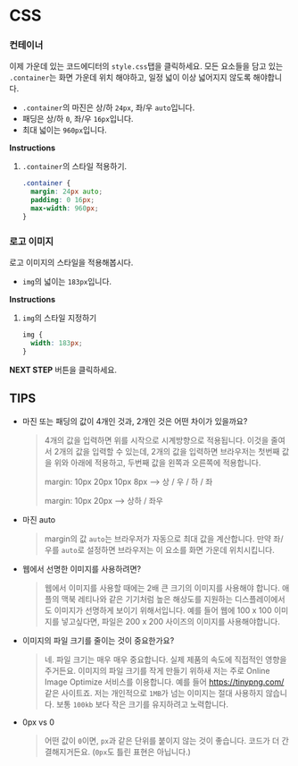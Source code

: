 # CSS

### 컨테이너
이제 가운데 있는 코드에디터의 `style.css`탭을 클릭하세요. 모든 요소들을 담고 있는 `.container`는 화면 가운데 위치 해야하고, 일정 넓이 이상 넓어지지 않도록 해야합니다.  
* `.container`의 마진은 상/하 `24px`, 좌/우 `auto`입니다.
* 패딩은 상/하 `0`, 좌/우 `16px`입니다.
* 최대 넓이는 `960px`입니다.

**Instructions**
1. `.container`의 스타일 적용하기.
    ```css
    .container {
      margin: 24px auto;
      padding: 0 16px;
      max-width: 960px;
    }
    ```



### 로고 이미지
로고 이미지의 스타일을 적용해봅시다.
- `img`의 넓이는 `183px`입니다.

**Instructions**
1. `img`의 스타일 지정하기
    ```css
    img {
      width: 183px;
    }
    ```



**NEXT STEP** 버튼을 클릭하세요.



## TIPS
* 마진 또는 패딩의 값이 4개인 것과, 2개인 것은 어떤 차이가 있을까요? 

    > 4개의 값을 입력하면 위를 시작으로 시계방향으로 적용됩니다. 이것을 줄여서 2개의 값을 입력할 수 있는데, 2개의 값을 입력하면 브라우저는 첫번째 값을 위와 아래에 적용하고, 두번째 값을 왼쪽과 오른쪽에 적용합니다.
    >
    > margin: 10px 20px 10px 8px --> 상 / 우 / 하 / 좌
    >
    > margin: 10px 20px --> 상하 / 좌우

* 마진 auto

    > margin의 값 `auto`는 브라우저가 자동으로 최대 값을 계산합니다. 만약 좌/우를 `auto`로 설정하면 브라우저는 이 요소를 화면 가운데 위치시킵니다.

* 웹에서 선명한 이미지를 사용하려면?
    > 웹에서 이미지를 사용할 때에는 2배 큰 크기의 이미지를 사용해야 합니다. 애플의 맥북 레티나와 같은 기기처럼 높은 해상도를 지원하는 디스플레이에서도 이미지가 선명하게 보이기 위해서입니다. 예를 들어 웹에 100 x 100 이미지를 넣고싶다면, 파일은 200 x 200 사이즈의 이미지를 사용해야합니다. 

* 이미지의 파일 크기를 줄이는 것이 중요한가요?
    > 네. 파일 크기는 매우 매우 중요합니다. 실제 제품의 속도에 직접적인 영향을 주거든요. 이미지의 파일 크기를 작게 만들기 위하새 저는 주로 Online Image Optimize 서비스를 이용합니다. 예를 들어 https://tinypng.com/ 같은 사이트죠. 저는 개인적으로 `1MB`가 넘는 이미지는 절대 사용하지 않습니다. 보통 `100kb` 보다 작은 크기를 유지하려고 노력합니다.  

* 0px vs 0 
    > 어떤 값이 `0`이면, `px`과 같은 단위를 붙이지 않는 것이 좋습니다. 코드가 더 간결해지거든요. (`0px`도 틀린 표현은 아닙니다.)